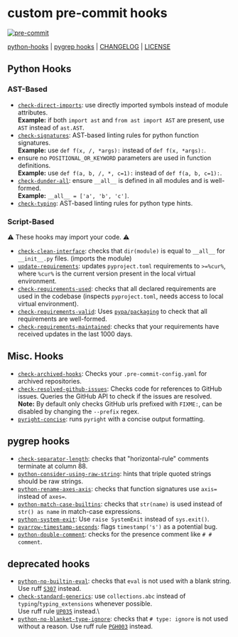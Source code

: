 # custom pre-commit hooks

[![pre-commit](https://img.shields.io/badge/pre--commit-enabled-brightgreen?logo=pre-commit)](https://github.com/pre-commit/pre-commit)

[python-hooks](#python-hooks) | [pygrep hooks](#pygrep-hooks) | [CHANGELOG](CHANGELOG.md) | [LICENSE](LICENSE)

## Python Hooks

### AST-Based

- [`check-direct-imports`](docs/python/check_direct_imports.md): use directly imported symbols instead of module attributes.\
  **Example:** if both `import ast` and `from ast import AST` are present, use `AST` instead of `ast.AST`.
- [`check-signatures`](docs/python/check_signatures.md): AST-based linting rules for python function signatures.\
  **Example:** use `def f(x, /, *args):` instead of `def f(x, *args):`.
- ensure no `POSITIONAL_OR_KEYWORD` parameters are used in function definitions.\
  **Example:** use `def f(a, b, /, *, c=1):` instead of `def f(a, b, c=1):`.
- [`check-dunder-all`](docs/python/check_dunder_all.md): ensure `__all__` is defined in all modules and is well-formed.\
  **Example:** `__all__ = ['a', 'b', 'c']`.
- [`check-typing`](docs/python/check_typing.md): AST-based linting rules for python type hints.

### Script-Based

⚠️ These hooks may import your code. ⚠️

- [`check-clean-interface`](docs/python/check_clean_interface.md): checks that `dir(module)` is equal to `__all__` for `__init__.py` files. (imports the module)
- [`update-requirements`](docs/python/update_requirements.md): updates `pyproject.toml` requirements to `>=%cur%`, where `%cur%` is the current version present in the local virtual environment.
- [`check-requirements-used`](docs/python/check_requirements_used.md): checks that all declared requirements are used in the codebase (inspects `pyproject.toml`, needs access to local virtual environment).
- [`check-requirements-valid`](docs/python/check_requirements_valid.md): Uses [`pypa/packaging`](https://github.com/pypa/packaging) to check that all requirements are well-formed.
- [`check-requirements-maintained`](docs/python/check_requirements_maintained.md): checks that your requirements have received updates in the last 1000 days.

## Misc. Hooks

- [`check-archived-hooks`](docs/check_archived_hooks.md): Checks your `.pre-commit-config.yaml` for archived repositories.
- [`check-resolved-github-issues`](docs/check_resolved_github_issues.md): Checks code for references to GitHub issues. Queries the GitHub API to check if the issues are resolved.\
  **Note:** By default only checks GitHub urls prefixed with `FIXME:`, can be disabled by changing the `--prefix` regex.
- [`pyright-concise`](docs/pyright_concise.md): runs `pyright` with a concise output formatting.

## pygrep hooks

- [`check-separator-length`](docs/pygrep/check_separator_length.md): checks that "horizontal-rule" comments terminate at column 88.
- [`python-consider-using-raw-string`](docs/pygrep/python_consider_using_raw_string.md): hints that triple quoted strings should be raw strings.
- [`python-rename-axes-axis`](docs/pygrep/python_rename_axes_axis.md): checks that function signatures use `axis=` instead of `axes=`.
- [`python-match-case-builtins`](docs/pygrep/python_match_case_builtins.md): checks that `str(name)` is used instead of `str() as name` in match-case expressions.
- [`python-system-exit`](docs/pygrep/python_system_exit.md): Use `raise SystemExit` instead of `sys.exit()`.
- [`pyarrow-timestamp-seconds`](docs/pygrep/pyarrow_timestamp_seconds.md): flags `timestamp('s')` as a potential bug.
- [`python-double-comment`](docs/pygrep/python_double_comment.md): checks for the presence comment like `# # comment`.

## deprecated hooks

- [`python-no-builtin-eval`](docs/pygrep/python_no_builtin_eval.md): checks that `eval` is not used with a blank string.\
  Use ruff [`S307`](https://docs.astral.sh/ruff/rules/suspicious-eval-usage/) instead.
- [`check-standard-generics`](docs/python/check_standard_generics.md): use `collections.abc` instead of `typing`/`typing_extensions` whenever possible.\
  Use ruff rule [`UP035`](https://docs.astral.sh/ruff/rules/deprecated-import/) instead.\
- [`python-no-blanket-type-ignore`](docs/pygrep/python_no_blanket_type_ignore.md): checks that `# type: ignore` is not used without a reason.
  Use ruff rule [`PGH003`](https://docs.astral.sh/ruff/rules/blanket-type-ignore/) instead.
